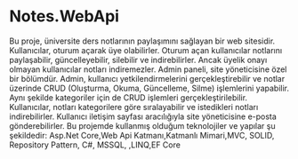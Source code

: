 # Notes.WebApi
Bu proje, üniversite ders notlarının paylaşımını sağlayan bir web sitesidir. Kullanıcılar, oturum açarak üye olabilirler. Oturum açan kullanıcılar notlarını paylaşabilir, güncelleyebilir, silebilir ve indirebilirler. Ancak üyelik onayı olmayan kullanıcılar notları indiremezler.
Admin paneli, site yöneticisine özel bir bölümdür. Admin, kullanıcı yetkilendirmelerini gerçekleştirebilir ve notlar üzerinde CRUD (Oluşturma, Okuma, Güncelleme, Silme) işlemlerini yapabilir. Aynı şekilde kategoriler için de CRUD işlemleri gerçekleştirilebilir.
Kullanıcılar, notları kategorilere göre sıralayabilir ve istedikleri notları indirebilirler. Kullanıcı iletişim sayfası aracılığıyla site yöneticisine e-posta gönderebilirler. 
Bu projemde kullanmış olduğum teknolojiler ve yapılar şu şekildedir: Asp.Net Core,Web Api Katmanı,Katmanlı Mimari,MVC, SOLID, Repository Pattern, C#, MSSQL, ,LINQ,EF Core
